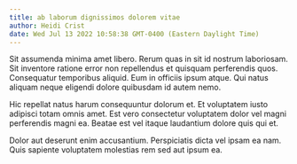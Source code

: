 ```yaml
---
title: ab laborum dignissimos dolorem vitae
author: Heidi Crist
date: Wed Jul 13 2022 10:58:38 GMT-0400 (Eastern Daylight Time)
---
```

Sit assumenda minima amet libero. Rerum quas in sit id nostrum laboriosam. Sit inventore ratione error non repellendus et quisquam perferendis quos. Consequatur temporibus aliquid. Eum in officiis ipsum atque. Qui natus aliquam neque eligendi dolore quibusdam id autem nemo.

 Hic repellat natus harum consequuntur dolorum et. Et voluptatem iusto adipisci totam omnis amet. Est vero consectetur voluptatem dolor vel magni perferendis magni ea. Beatae est vel itaque laudantium dolore quis qui et.

 Dolor aut deserunt enim accusantium. Perspiciatis dicta vel ipsam ea nam. Quis sapiente voluptatem molestias rem sed aut ipsum ea.
